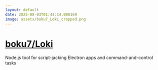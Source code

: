 ```yaml
---
layout: default
date: 2025-08-03T01:43:14.000169
image: assets/boku7_Loki_cropped.png
---
```


# [boku7/Loki](https://github.com/boku7/Loki)

Node.js tool for script-jacking Electron apps and command-and-control tasks
